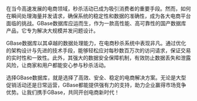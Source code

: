 在当今高速发展的电商领域，秒杀活动已成为吸引消费者的重要手段。然而，如何在瞬间处理海量并发请求，确保系统的稳定性和数据的准确性，成为各大电商平台面临的挑战。GBase数据库应运而生，作为一款高性能、高可靠性的国产数据库产品，它专为解决大规模并发问题设计。

GBase数据库以其卓越的数据处理能力，在电商秒杀系统中表现非凡。通过优化的架构设计与先进的技术手段，能够轻松应对每秒数百万次的访问请求，保证交易的实时性和一致性。此外，其强大的数据安全保障机制，有效防止数据丢失和泄露风险，让商家和用户都能安心参与秒杀活动。

选择GBase数据库，就是选择了高效、安全、稳定的电商解决方案。无论是大型促销活动还是日常运营，GBase都能提供强有力的支持，助力企业赢得市场竞争优势。让我们携手GBase，共同开创电商新时代！